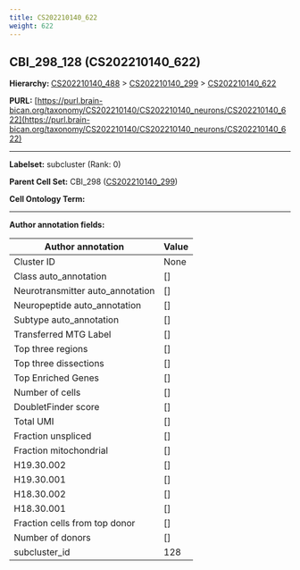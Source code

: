 ```yaml
---
title: CS202210140_622
weight: 622
---
```

## CBI_298_128 (CS202210140_622)
<b>Hierarchy: </b>
[CS202210140_488](../CS202210140_488) >
[CS202210140_299](../CS202210140_299) >
[CS202210140_622](../CS202210140_622)

**PURL:** [https://purl.brain-bican.org/taxonomy/CS202210140/CS202210140_neurons/CS202210140_622](https://purl.brain-bican.org/taxonomy/CS202210140/CS202210140_neurons/CS202210140_622)

---


**Labelset:** subcluster (Rank: 0)

**Parent Cell Set:** CBI_298 ([CS202210140_299](../CS202210140_299))



**Cell Ontology Term:** 

[MARKER GENES.]: #


---

[TRANSFERRED ANNOTATIONS.]: #


[AUTHOR ANNOTATION FIELDS.]: #


**Author annotation fields:**

| Author annotation | Value |
|-------------------|-------|
|Cluster ID|None|
|Class auto_annotation|[]|
|Neurotransmitter auto_annotation|[]|
|Neuropeptide auto_annotation|[]|
|Subtype auto_annotation|[]|
|Transferred MTG Label|[]|
|Top three regions|[]|
|Top three dissections|[]|
|Top Enriched Genes|[]|
|Number of cells|[]|
|DoubletFinder score|[]|
|Total UMI|[]|
|Fraction unspliced|[]|
|Fraction mitochondrial|[]|
|H19.30.002|[]|
|H19.30.001|[]|
|H18.30.002|[]|
|H18.30.001|[]|
|Fraction cells from top donor|[]|
|Number of donors|[]|
|subcluster_id|128|
